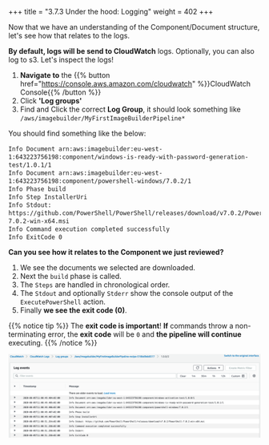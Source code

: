 +++
title = "3.7.3 Under the hood: Logging"
weight = 402
+++

Now that we have an understanding of the Component/Document structure, let's see how that relates to the logs.

**By default, logs will be send to CloudWatch** logs. Optionally, you can also log to s3. Let's inspect the logs!

1. **Navigate to** the {{% button href="https://console.aws.amazon.com/cloudwatch" %}}CloudWatch Console{{% /button %}}
2. Click **'Log groups'**
3. Find and Click the correct **Log Group**, it should look something like `/aws/imagebuilder/MyFirstImageBuilderPipeline*`

You should find something like the below:

```log
Info Document arn:aws:imagebuilder:eu-west-1:643223756198:component/windows-is-ready-with-password-generation-test/1.0.1/1
Info Document arn:aws:imagebuilder:eu-west-1:643223756198:component/powershell-windows/7.0.2/1
Info Phase build
Info Step InstallerUri
Info Stdout: https://github.com/PowerShell/PowerShell/releases/download/v7.0.2/PowerShell-7.0.2-win-x64.msi
Info Command execution completed successfully
Info ExitCode 0
```

**Can you see how it relates to the Component we just reviewed?**

1. We see the documents we selected are downloaded.
2. Next the `build` phase is called.
3. The `Steps` are handled in chronological order.
4. The `Stdout` and optionally `Stderr` show the console output of the `ExecutePowerShell` action.
5. Finally **we see the exit code (0)**.

{{% notice tip %}}
The **exit code is important**! **If** commands throw a non-terminating error, the **exit code** will be `0` and **the pipeline will continue** executing.
{{% /notice %}}

![cloudwatch](cloudwatch.png)